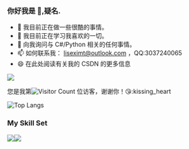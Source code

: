 ### 你好我是 👋,疑名.

- 🔭 我目前正在做一些很酷的事情。
- 🌱 我目前正在学习我喜欢的一切。
- 💬 向我询问与 C#/Python 相关的任何事情。
- 📫 如何联系我： liseximt@outlook.com ，QQ:3037240065
- 😄 在此处阅读有关我的 CSDN 的更多信息

![](https://github-readme-stats.vercel.app/api?username=wisdom-zhe&show_icons=true&theme=transparent)

您是我第![Visitor Count](https://profile-counter.glitch.me/jikekei/count.svg) 位访客，谢谢你！:kissing_heart::kissing_heart

![Top Langs](https://github-readme-stats.vercel.app/api/top-langs/?username=jikekei&layout=compact&theme=tokyonight)


### My Skill Set

![](https://img.shields.io/badge/c#-ED8B00?style=for-the-badge&logo=openjdk&logoColor=white)![](https://img.shields.io/badge/Python-3776AB?style=for-the-badge&logo=python&logoColor=white)


